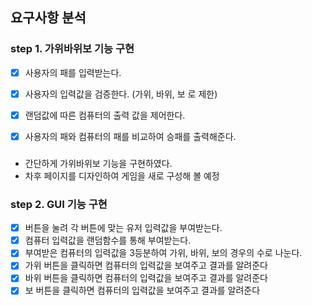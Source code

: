 ## 요구사항 분석
### step 1. 가위바위보 기능 구현
- [X] 사용자의 패를 입력받는다.

- [X] 사용자의 입력값을 검증한다. (가위, 바위, 보 로 제한)

- [X] 랜덤값에 따른 컴퓨터의 출력 값을 제어한다. 

- [X] 사용자의 패와 컴퓨터의 패를 비교하여 승패를 출력해준다.

###
- 간단하게 가위바위보 기능을 구현하였다. 
- 차후 페이지를 디자인하여 게임을 새로 구성해 볼 예정

### step 2. GUI 기능 구현

- [X] 버튼을 눌려 각 버튼에 맞는 유저 입력값을 부여받는다. 
- [X] 컴퓨터 입력값을 랜덤함수를 통해 부여받는다.  
- [X] 부여받은 컴퓨터의 입력값을 3등분하여 가위, 바위, 보의 경우의 수로 나눈다.
- [X] 가위 버튼을 클릭하면 컴퓨터의 입력값을 보여주고 결과를 알려준다
- [X] 바위 버튼을 클릭하면 컴퓨터의 입력값을 보여주고 결과를 알려준다
- [X] 보 버튼을 클릭하면 컴퓨터의 입력값을 보여주고 결과를 알려준다
